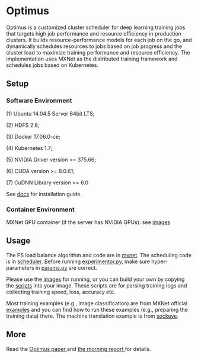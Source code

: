 # Optimus

Optimus is a customized cluster scheduler for deep learning training jobs that targets high job performance and resource efficiency in production clusters. It builds resource-performance models for each job on the go, and dynamically schedules resources to jobs based on job progress and the cluster load to maximize training performance and resource efficiency. The implementation uses MXNet as the distributed training framework and schedules jobs based on Kubernetes.

## Setup

### Software Environment
(1) Ubuntu 14.04.5 Server 64bit LTS;

(2) HDFS 2.8;

(3) Docker 17.06.0-ce;

(4) Kubernetes 1.7;

(5) NVIDIA Driver version >= 375.66;

(6) CUDA version >= 8.0.61;

(7) CuDNN Library version >= 6.0

See [docs](docs/) for installation guide.

### Container Environment
MXNet GPU container (if the server has NVIDIA GPUs): see [images](images/)

## Usage
The PS load balance algorithm and code are in [mxnet](mxnet/). The scheduling code is in [scheduler](scheduler/). 
Before running [experimentor.py](scheduler/experimentor.py), make sure hyper-parameters in [params.py](scheduler/params.py) are correct.

Please use the [images](images/) for running, or you can build your own by copying the [scripts](https://github.com/pengyanghua/optimus/tree/master/images/gpu/scripts) into your image. These scripts are for parsing training logs and collecting training speed, loss, accuracy etc. 

Most training examples (e.g., image classification) are from MXNet official [examples](https://github.com/apache/incubator-mxnet/tree/master/example) and you can find how to run these examples (e.g., preparing the training data) there. The machine translation example is from [sockeye](https://github.com/awslabs/sockeye).

## More
Read the <a href="https://dl.acm.org/citation.cfm?id=3190517"> Optimus paper </a>  and <a href="https://blog.acolyer.org/2018/06/12/optimus-an-efficient-dynamic-resource-scheduler-for-deep-learning-clusters/">the morning report </a> for details.
